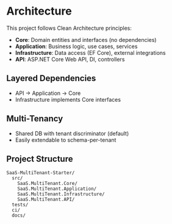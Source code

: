 # Architecture

This project follows Clean Architecture principles:

- **Core**: Domain entities and interfaces (no dependencies)
- **Application**: Business logic, use cases, services
- **Infrastructure**: Data access (EF Core), external integrations
- **API**: ASP.NET Core Web API, DI, controllers

## Layered Dependencies
- API → Application → Core
- Infrastructure implements Core interfaces

## Multi-Tenancy
- Shared DB with tenant discriminator (default)
- Easily extendable to schema-per-tenant

## Project Structure
```
SaaS-MultiTenant-Starter/
  src/
    SaaS.MultiTenant.Core/
    SaaS.MultiTenant.Application/
    SaaS.MultiTenant.Infrastructure/
    SaaS.MultiTenant.API/
  tests/
  ci/
  docs/
``` 